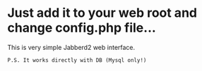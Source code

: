 Just add it to your web root and change config.php file...
==========================================================

This is very simple Jabberd2 web interface.

	P.S. It works directly with DB (Mysql only!)
